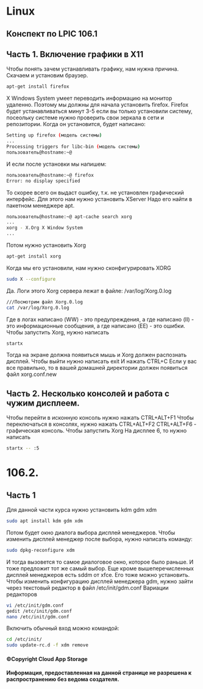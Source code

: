 # Linux
## Конспект по LPIC 106.1
## Часть 1. Включение графики в X11
Чтобы понять зачем устанавливать графику, нам нужна причина.
Скачаем и установим браузер.
```bash
apt-get install firefox
```
X Windows System умеет переводить информацию на монитор удаленно.
Поэтому мы должны для начала установить firefox.
Firefox будет устанавливаться минут 3-5 если вы только установили систему, посеольку системе нужно проверить свои зеркала в сети и репозитории.
Когда он установится, будет написано:
```bash
Setting up firefox (модель системы)
...
Processing triggers for libc-bin (модель системы)
пользователь@hostname:~@ 
```
И если после установки мы напишем:
```bash 
пользователь@hostname:~@ firefox
Error: no display specified
```
То скорее всего он выдаст ошибку, т.к. не установлен графический интерфейс.
Для этого нам нужно установить XServer
Надо его найти в пакетном менеджере apt.
```bash
пользователь@hostname:~@ apt-cache search xorg
...
xorg - X.Org X Window System
...
```
Потом нужно установить Xorg
```bash
apt-get install xorg
```
Когда мы его установили, нам нужно сконфигурировать XORG
```bash
sudo X --configure
```
Да. Логи этого Xorg сервера лежат в файле: /var/log/Xorg.0.log 
```bash
///Посмотрим файл Xorg.0.log
cat /var/log/Xorg.0.log
```
Где в логах написано (WW) - это предупреждения, а где написано (II) - это информационные сообщения, а где написано (EE) - это ошибки.
Чтобы запустить Xorg, нужно написать 
```bash
startx
```
Тогда на экране должна появиться мышь и Xorg должен распознать дисплей.
Чтобы выйти нужно написать exit
И нажать CTRL+C
Если у вас все правильно, то в вашей домашней директории должен появиться файл xorg.conf.new
## Часть 2. Несколько консолей и работа с чужим дисплеем.
Чтобы перейти в исконную консоль нужно нажать CTRL+ALT+F1
Чтобы переключаться в консолях, нужно нажать CTRL+ALT+F2
CTRL+ALT+F6 - графическая консоль.
Чтобы запустить Xorg На дисплее 6, то нужно написать 
```bash
startx -- :5
```
# 106.2. 
## Часть 1
Для данной части курса нужно установить kdm gdm xdm
```bash
sudo apt install kdm gdm xdm
```
Потом будет окно диалога выбора дисплей менеджеров.
Чтобы изменить дисплей менеджер после выбора, нужно написать команду:
```bash
sudo dpkg-reconfigure xdm
```
И тогда вызовется то самое диалоговое окно, которое было раньше. И тоже предложит тот же самый выбор.
Еще кроме вышеперечисленных дисплей менеджеров есть sddm от xfce.
Его тоже можно установить.
Чтобы изменить конфигурацию дисплей менеджера gdm, нужно зайти через текстовый редактор в файл /etc/init/gdm.conf
Вариации редакторов
```bash
vi /etc/init/gdm.conf
gedit /etc/init/gdm.conf
nano /etc/init/gdm.conf
```
Включить обычный вход можно командой:
```bash
cd /etc/init/
sudo update-rc.d -f xdm remove
```



#### ©Copyright Cloud App Storage
#### Информация, предоставленная на данной странице не разрешена к распространению без ведома создателя.
